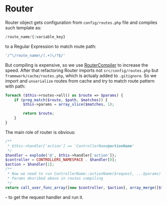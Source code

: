 # Router

Router object gets configuration from `config/routes.php` file and compiles such template as:
```php
/route_name/{:variable_key}
```
to a Regular Expression to match route path:
```php
'/^\/route_name\/(.+)\/?$/'
```
But compiling is expensive, so we use [RouterCompiler](./RouterCompiler) to increase the speed. After that refactoring Router imports not `src/config/routes.php` but `framework/cache/routes.php`, which is actualy added to `.gitignore`. So we import and `unserialize` routes from cache and try to match route pattern with path:
```php
foreach ($this->routes->all() as $route => $params) {
    if (preg_match($route, $path, $matches)) {
        $this->params = array_slice($matches, 1);

        return $route;
    }
}
```

The main role of router is obvious:
```php
/**
 * $this->handler['action'] == 'ControllerName@actionName'
 */
$handler = explode('@', $this->handler['action']);
$controller = CONTROLLERS_NAMESPACE . $handler[0];
$action = $handler[1];
/**
 * Now we need to run ControllerName::actionName($request, ...$params)
 * Params desribed above in routes compiling
 */
return call_user_func_array([new $controller, $action], array_merge([$this->request], $this->params));
```
\- to get the request handler and run it.